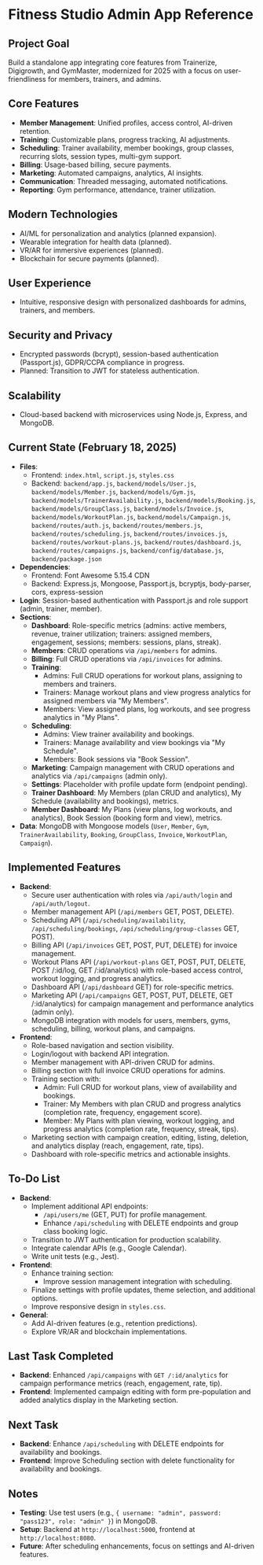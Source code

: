 # Fitness Studio Admin App Reference

## Project Goal
Build a standalone app integrating core features from Trainerize, Digigrowth, and GymMaster, modernized for 2025 with a focus on user-friendliness for members, trainers, and admins.

## Core Features
- **Member Management**: Unified profiles, access control, AI-driven retention.
- **Training**: Customizable plans, progress tracking, AI adjustments.
- **Scheduling**: Trainer availability, member bookings, group classes, recurring slots, session types, multi-gym support.
- **Billing**: Usage-based billing, secure payments.
- **Marketing**: Automated campaigns, analytics, AI insights.
- **Communication**: Threaded messaging, automated notifications.
- **Reporting**: Gym performance, attendance, trainer utilization.

## Modern Technologies
- AI/ML for personalization and analytics (planned expansion).
- Wearable integration for health data (planned).
- VR/AR for immersive experiences (planned).
- Blockchain for secure payments (planned).

## User Experience
- Intuitive, responsive design with personalized dashboards for admins, trainers, and members.

## Security and Privacy
- Encrypted passwords (bcrypt), session-based authentication (Passport.js), GDPR/CCPA compliance in progress.
- Planned: Transition to JWT for stateless authentication.

## Scalability
- Cloud-based backend with microservices using Node.js, Express, and MongoDB.

## Current State (February 18, 2025)
- **Files**: 
  - Frontend: `index.html`, `script.js`, `styles.css`
  - Backend: `backend/app.js`, `backend/models/User.js`, `backend/models/Member.js`, `backend/models/Gym.js`, `backend/models/TrainerAvailability.js`, `backend/models/Booking.js`, `backend/models/GroupClass.js`, `backend/models/Invoice.js`, `backend/models/WorkoutPlan.js`, `backend/models/Campaign.js`, `backend/routes/auth.js`, `backend/routes/members.js`, `backend/routes/scheduling.js`, `backend/routes/invoices.js`, `backend/routes/workout-plans.js`, `backend/routes/dashboard.js`, `backend/routes/campaigns.js`, `backend/config/database.js`, `backend/package.json`
- **Dependencies**: 
  - Frontend: Font Awesome 5.15.4 CDN
  - Backend: Express.js, Mongoose, Passport.js, bcryptjs, body-parser, cors, express-session
- **Login**: Session-based authentication with Passport.js and role support (admin, trainer, member).
- **Sections**:
  - **Dashboard**: Role-specific metrics (admins: active members, revenue, trainer utilization; trainers: assigned members, engagement, sessions; members: sessions, plans, streak).
  - **Members**: CRUD operations via `/api/members` for admins.
  - **Billing**: Full CRUD operations via `/api/invoices` for admins.
  - **Training**: 
    - Admins: Full CRUD operations for workout plans, assigning to members and trainers.
    - Trainers: Manage workout plans and view progress analytics for assigned members via "My Members".
    - Members: View assigned plans, log workouts, and see progress analytics in "My Plans".
  - **Scheduling**: 
    - Admins: View trainer availability and bookings.
    - Trainers: Manage availability and view bookings via "My Schedule".
    - Members: Book sessions via "Book Session".
  - **Marketing**: Campaign management with CRUD operations and analytics via `/api/campaigns` (admin only).
  - **Settings**: Placeholder with profile update form (endpoint pending).
  - **Trainer Dashboard**: My Members (plan CRUD and analytics), My Schedule (availability and bookings), metrics.
  - **Member Dashboard**: My Plans (view plans, log workouts, and analytics), Book Session (booking form and view), metrics.
- **Data**: MongoDB with Mongoose models (`User`, `Member`, `Gym`, `TrainerAvailability`, `Booking`, `GroupClass`, `Invoice`, `WorkoutPlan`, `Campaign`).

## Implemented Features
- **Backend**:
  - Secure user authentication with roles via `/api/auth/login` and `/api/auth/logout`.
  - Member management API (`/api/members` GET, POST, DELETE).
  - Scheduling API (`/api/scheduling/availability`, `/api/scheduling/bookings`, `/api/scheduling/group-classes` GET, POST).
  - Billing API (`/api/invoices` GET, POST, PUT, DELETE) for invoice management.
  - Workout Plans API (`/api/workout-plans` GET, POST, PUT, DELETE, POST /:id/log, GET /:id/analytics) with role-based access control, workout logging, and progress analytics.
  - Dashboard API (`/api/dashboard` GET) for role-specific metrics.
  - Marketing API (`/api/campaigns` GET, POST, PUT, DELETE, GET /:id/analytics) for campaign management and performance analytics (admin only).
  - MongoDB integration with models for users, members, gyms, scheduling, billing, workout plans, and campaigns.
- **Frontend**:
  - Role-based navigation and section visibility.
  - Login/logout with backend API integration.
  - Member management with API-driven CRUD for admins.
  - Billing section with full invoice CRUD operations for admins.
  - Training section with:
    - Admin: Full CRUD for workout plans, view of availability and bookings.
    - Trainer: My Members with plan CRUD and progress analytics (completion rate, frequency, engagement score).
    - Member: My Plans with plan viewing, workout logging, and progress analytics (completion rate, frequency, streak, tips).
  - Marketing section with campaign creation, editing, listing, deletion, and analytics display (reach, engagement, rate, tips).
  - Dashboard with role-specific metrics and actionable insights.

## To-Do List
- **Backend**:
  - Implement additional API endpoints:
    - `/api/users/me` (GET, PUT) for profile management.
    - Enhance `/api/scheduling` with DELETE endpoints and group class booking logic.
  - Transition to JWT authentication for production scalability.
  - Integrate calendar APIs (e.g., Google Calendar).
  - Write unit tests (e.g., Jest).
- **Frontend**:
  - Enhance training section:
    - Improve session management integration with scheduling.
  - Finalize settings with profile updates, theme selection, and additional options.
  - Improve responsive design in `styles.css`.
- **General**:
  - Add AI-driven features (e.g., retention predictions).
  - Explore VR/AR and blockchain implementations.

## Last Task Completed
- **Backend**: Enhanced `/api/campaigns` with `GET /:id/analytics` for campaign performance metrics (reach, engagement, rate, tip).
- **Frontend**: Implemented campaign editing with form pre-population and added analytics display in the Marketing section.

## Next Task
- **Backend**: Enhance `/api/scheduling` with DELETE endpoints for availability and bookings.
- **Frontend**: Improve Scheduling section with delete functionality for availability and bookings.

## Notes
- **Testing**: Use test users (e.g., `{ username: "admin", password: "pass123", role: "admin" }`) in MongoDB.
- **Setup**: Backend at `http://localhost:5000`, frontend at `http://localhost:8080`.
- **Future**: After scheduling enhancements, focus on settings and AI-driven features.